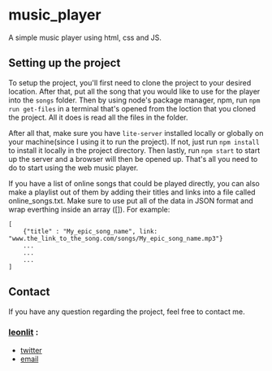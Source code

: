 # music_player
A simple music player using html, css and JS.


## Setting up the project

To setup the project, you'll first need to clone the project to your desired location. After that, put all the song that you would like to use for the player into the ```songs``` folder. Then by using node's package manager, npm, run ```npm run get-files``` in a terminal that's opened from the loction that you cloned the project. All it does is read all the files in the folder. 

After all that, make sure you have ```lite-server``` installed locally or globally on your machine(since I using it to run the project). If not, just run ```npm install``` to install it locally in the project directory. Then lastly, run ```npm start``` to start up the server and a browser will then be opened up. That's all you need to do to start using the web music player.

If you have a list of online songs that could be played directly, you can also make a playlist out of them by adding their titles and links into a file called online_songs.txt. Make sure to use put all of the data in JSON format and wrap everthing inside an array ([]). For example:

```
[
    {"title" : "My_epic_song_name", link: "www.the_link_to_the_song.com/songs/My_epic_song_name.mp3"}
    ...
    ...
    ...
]
```

## Contact

If you have any question regarding the project, feel free to contact me.

### [leonlit](https://github.com/Leonlit) :

 - [twitter](https://twitter.com/leonlit)
 - [email](leonlit123@gmail.com)